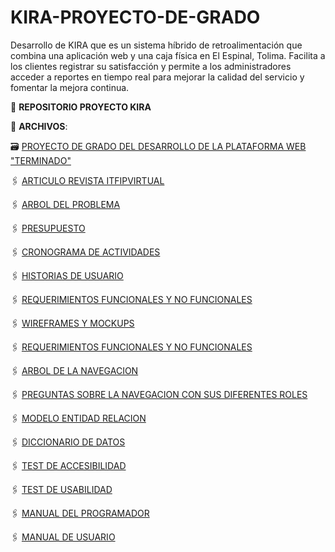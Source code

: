 # KIRA-PROYECTO-DE-GRADO
Desarrollo de KIRA que es un sistema híbrido de retroalimentación que combina una aplicación web y una caja física en El Espinal, Tolima. Facilita a los clientes registrar su satisfacción y permite a los administradores acceder a reportes en tiempo real para mejorar la calidad del servicio y fomentar la mejora continua.

:file_folder: **REPOSITORIO PROYECTO KIRA**

:paperclip: **ARCHIVOS**:

🗃️ [PROYECTO DE GRADO DEL DESARROLLO DE LA PLATAFORMA WEB "TERMINADO"](https://github.com/CamiloDax/KIRA-PROYECTO-DE-GRADO/blob/main/PROYECTO%20DE%20DESARROLLO%20DE%20KIRA.pdf)

🖇️ [ARTICULO REVISTA ITFIPVIRTUAL](https://github.com/CamiloDax/KIRA-PROYECTO-DE-GRADO/blob/main/ARBOL%20DEL%20PROBLEMA.pdf)

🖇️ [ARBOL DEL PROBLEMA](https://github.com/CamiloDax/KIRA-PROYECTO-DE-GRADO/blob/main/ARBOL%20DEL%20PROBLEMA.pdf)

🖇️ [PRESUPUESTO](https://github.com/CamiloDax/KIRA-PROYECTO-DE-GRADO/blob/main/PRESUPUESTO.pdf)

🖇️ [CRONOGRAMA DE ACTIVIDADES](https://github.com/CamiloDax/KIRA-PROYECTO-DE-GRADO/blob/main/CRONOGRAMA%20DE%20ACTIVIDADES.pdf)

🖇️ [HISTORIAS DE USUARIO](https://github.com/CamiloDax/KIRA-PROYECTO-DE-GRADO/blob/main/HISTORIAS%20DE%20USUARIO.pdf)

🖇️ [REQUERIMIENTOS FUNCIONALES Y NO FUNCIONALES](https://github.com/CamiloDax/KIRA-PROYECTO-DE-GRADO/blob/main/REQUERIMIENTOS%20FUNCIONALES%20Y%20NO%20FUNCIONALES.pdf)

🖇️ [WIREFRAMES Y MOCKUPS](https://github.com/CamiloDax/KIRA-PROYECTO-DE-GRADO/blob/main/Wireframes%26Mockups%20KIRA.pdf)

🖇️ [REQUERIMIENTOS FUNCIONALES Y NO FUNCIONALES](https://github.com/CamiloDax/KIRA-PROYECTO-DE-GRADO/blob/main/REQUERIMIENTOS%20FUNCIONALES%20Y%20NO%20FUNCIONALES.pdf)

🖇️ [ARBOL DE LA NAVEGACION](https://github.com/CamiloDax/KIRA-PROYECTO-DE-GRADO/blob/main/ARBOL%20DE%20LA%20NAVEGACION.pdf)

🖇️ [PREGUNTAS SOBRE LA NAVEGACION CON SUS DIFERENTES ROLES](https://github.com/CamiloDax/KIRA-PROYECTO-DE-GRADO/blob/main/PREGUNTAS_DE_LA_NAVEGACION_POR_ROLES%20.pdf)

🖇️ [MODELO ENTIDAD RELACION](https://github.com/CamiloDax/KIRA-PROYECTO-DE-GRADO/blob/main/MODELO%20ENTIDAD%20RELACION.pdf)

🖇️ [DICCIONARIO DE DATOS](https://github.com/CamiloDax/KIRA-PROYECTO-DE-GRADO/blob/main/DICCIONARIO%20DE%20DATOS%20TABLAS%20KIRA.xlsx)

🖇️ [TEST DE ACCESIBILIDAD](https://github.com/CamiloDax/KIRA-PROYECTO-DE-GRADO/blob/main/TEST%20DE%20ACCESIBILIDAD%20KIRA.xlsx)

🖇️ [TEST DE USABILIDAD](https://github.com/CamiloDax/KIRA-PROYECTO-DE-GRADO/blob/main/TEST%20DE%20USABILIDAD%20KIRA.xlsx)

🖇️ [MANUAL DEL PROGRAMADOR](https://github.com/CamiloDax/KIRA-PROYECTO-DE-GRADO/blob/main/MANUAL%20DEL%20PROGRAMADOR%20KIRA.pdf)

🖇️ [MANUAL DE USUARIO](https://github.com/CamiloDax/KIRA-PROYECTO-DE-GRADO/blob/main/MANUAL%20DE%20USUARIO.pdf)
